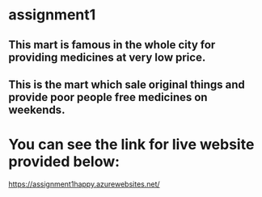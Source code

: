 # assignment1


## This mart is famous in the whole city for providing medicines at very low price.
## This is the mart which sale original things and provide poor people free medicines on weekends.

# You can see the link for live website provided below:
https://assignment1happy.azurewebsites.net/ 
